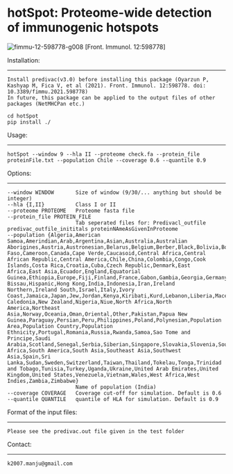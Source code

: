# hotSpot: Proteome-wide detection of immunogenic hotspots

![fimmu-12-598778-g008](https://user-images.githubusercontent.com/51758766/129578836-e0119f02-0064-4dce-8264-42ed985034a1.jpg)
[Front. Immunol. 12:598778]

Installation:
____________

    Install predivac(v3.0) before installing this package (Oyarzun P, Kashyap M, Fica V, et al (2021). Front. Immunol. 12:598778. doi: 10.3389/fimmu.2021.598778)
    In future, this package can be applied to the output files of other packages (NetMHCPan etc.)
    
    cd hotSpot
    pip install ./

Usage:
_____

    hotSpot --window 9 --hla II --proteome check.fa --protein_file proteinFile.txt --population Chile --coverage 0.6 --quantile 0.9

Options:
_______

    --window WINDOW       Size of window (9/30/... anything but should be integer)
    --hla {I,II}          Class I or II
    --proteome PROTEOME   Proteome fasta file
    --protein_file PROTEIN_FILE
                          Tab seperated files for: Predivacl_outfile predivac_outfile_inititals proteinNAmeAsGivenInProteome
    --population {Algeria,American Samoa,Amerindian,Arab,Argentina,Asian,Australia,Australian Aborigines,Austria,Austronesian,Belarus,Belgium,Berber,Black,Bolivia,Borneo,Brazil,Bulgaria,Burkina Faso,Cameroon,Canada,Cape Verde,Caucasoid,Central Africa,Central African Republic,Central America,Chile,China,Colombia,Congo,Cook Islands,Costa Rica,Croatia,Cuba,Czech Republic,Denmark,East Africa,East Asia,Ecuador,England,Equatorial Guinea,Ethiopia,Europe,Fiji,Finland,France,Gabon,Gambia,Georgia,Germany,Ghana,Greece,Guatemala,Guinea-Bissau,Hispanic,Hong Kong,India,Indonesia,Iran,Ireland Northern,Ireland South,Israel,Italy,Ivory Coast,Jamaica,Japan,Jew,Jordan,Kenya,Kiribati,Kurd,Lebanon,Liberia,Macedonia,Malaysia,Mali,Martinique,Melanesian,Mestizo,Mexico,Micronesian,Mixed,Mongolia,Morocco,Mulatto,Nauru,Netherlands,New Caledonia,New Zealand,Nigeria,Niue,North Africa,North America,Northeast Asia,Norway,Oceania,Oman,Oriental,Other,Pakistan,Papua New Guinea,Paraguay,Persian,Peru,Philippines,Poland,Polynesian,Population Area,Population Country,Population Ethnicity,Portugal,Romania,Russia,Rwanda,Samoa,Sao Tome and Principe,Saudi Arabia,Scotland,Senegal,Serbia,Siberian,Singapore,Slovakia,Slovenia,South Africa,South America,South Asia,Southeast Asia,Southwest Asia,Spain,Sri Lanka,Sudan,Sweden,Switzerland,Taiwan,Thailand,Tokelau,Tonga,Trinidad and Tobago,Tunisia,Turkey,Uganda,Ukraine,United Arab Emirates,United Kingdom,United States,Venezuela,Vietnam,Wales,West Africa,West Indies,Zambia,Zimbabwe}
                          Name of population (India)
    --coverage COVERAGE   Coverage cut-off for simulation. Default is 0.6
    --quantile QUANTILE   quantile of HLA for simulation. Default is 0.9

Format of the input files:
_________________________

    Please see the predivac.out file given in the test folder

Contact:
_______

    k2007.manju@gmail.com
